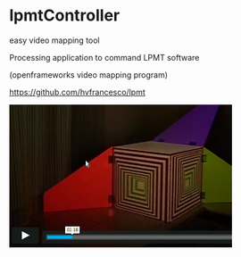 # lpmtController
easy video mapping tool

Processing application to command LPMT software

(openframeworks video mapping program)

https://github.com/hvfrancesco/lpmt 

[![MyMappingWorks](graviteInsert.png)](https://vimeo.com/129981499 "Mapping Video Works")

